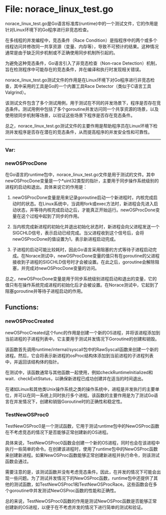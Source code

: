 # File: norace_linux_test.go

norace_linux_test.go是Go语言标准库(runtime)中的一个测试文件，它的作用是针对Linux环境下的Go程序进行非竞态检查。

在多线程的并发编程中，竞态条件（Race Condition）是指程序中的两个或多个线程访问并修改同一共享资源（变量、内存等），导致不可预计的结果。这种情况通常是由于缺乏同步机制或不正确使用同步机制所引起的。

为避免这种竞态条件，Go语言引入了非竞态检查（Non-race Detection）机制，旨在检测程序中可能存在的竞态条件，并在编译和执行时发现相关错误。

norace_linux_test.go测试文件的作用是在Linux环境下对Go程序进行非竞态检查，其中采用的工具是Go的一个内置工具Race Detector（类似于C语言工具Valgrind）。

该测试文件包含了多个测试用例，用于测试在不同的并发场景下，程序是否存在竞态条件。测试用例中包括了多个goroutine并发访问同一个共享资源的场景，以及使用锁同步机制等场景，以验证这些场景下程序是否存在竞态条件。

总之，norace_linux_test.go测试文件的主要作用是帮助程序员在Linux环境下检测并发程序是否存在潜在的竞态条件，从而提高程序的并发安全性和可靠性。




---

### Var:

### newOSProcDone

在Go语言的runtime包中，norace_linux_test.go文件是用于测试的文件。其中newOSProcDone变量是一个*uint32类型的指针，主要用于同步操作系统级别的进程的启动和退出。具体来说它的作用是：

1. newOSProcDone变量是用来记录goroutine启动一个新进程时，内核完成启动时的状态。在Linux系统中，当调用fork或exec方法时，新进程会先进入启动状态，并等待内核完成启动之后，才能真正开始运行。newOSProcDone变量在这个过程中起到了同步的作用。

2. 当内核完成新进程的初始化并退出初始化状态时，新进程会向父进程发送一个SIGCHLD信号，表示启动已经完成。当父进程收到这个信号后，会将newOSProcDone的值设置为1，表示新进程启动完成。

3. 子进程的启动可能比较耗时，因此Go语言采用阻塞的方式等待子进程启动完成。在Norace测试中，newOSProcDone变量的值只有在goroutine的父进程接收到子进程的SIGCHLD信号时才会被设置。在此之后，goroutine会解除阻塞，并完成对newOSProcDone变量的访问。

总之，newOSProcDone变量是用于同步系统级别进程启动和退出的变量，它的值只有在操作系统完成进程的初始化后才会被设置。在Norace测试中，它起到了阻塞goroutine并等待子进程启动的作用。



## Functions:

### newOSProcCreated

newOSProcCreated这个func的作用是创建一个新的OS进程，并将该进程添加到当前进程的子进程列表中。它主要用于测试并发情况下Goroutine的创建和销毁。 

该函数首先调用runtime/internal/syscall包中的RawSyscall函数来创建一个新的进程。然后，它会将表示新进程的osProc结构体添加到当前进程的子进程列表中，并返回该结构体的指针。 

在测试中，该函数通常与其他函数一起使用，例如checkRuntimeInitialized和wait．checkExitStatus，以确保新进程已成功创建并在适当的时间退出。 

在诸如Linux和其他类Unix操作系统之类的操作系统中，进程是并发执行的主要单位，并可以在同一系统上同时执行多个进程。该函数的主要作用是为了测试Go语言在并发情况下，创建和销毁Goroutine时的正确性和稳定性。



### TestNewOSProc0

TestNewOSProc0是一个测试函数，它用于测试runtime包中的NewOSProc函数在不考虑竞态的情况下是否能够正常创建新的OS进程。

具体来说，TestNewOSProc0函数会创建一个新的OS进程，同时也会在该进程中执行一些简单的命令。在创建该进程时，使用了runtime包中的NewOSProc函数来创建新进程。如果NewOSProc函数能够正常创建新进程并执行命令，则该测试函数会通过。

需要注意的是，该测试函数并没有考虑竞态条件。因此，在并发的情况下可能会出现一些问题。为了测试并发情况下的NewOSProc函数，runtime包中还提供了其他的测试函数，如TestNewOSProc1和TestNewOSProcRace。这些函数会在多个goroutine中并发测试NewOSProc函数的性能和正确性。

总的来说，TestNewOSProc0函数的作用是测试NewOSProc函数是否能够正常创建新的OS进程，以便于在不考虑并发的情况下进行简单的测试和验证。



